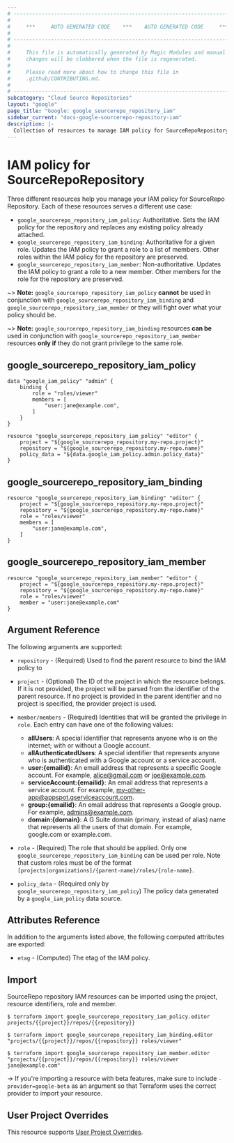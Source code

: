```yaml
---
# ----------------------------------------------------------------------------
#
#     ***     AUTO GENERATED CODE    ***    AUTO GENERATED CODE     ***
#
# ----------------------------------------------------------------------------
#
#     This file is automatically generated by Magic Modules and manual
#     changes will be clobbered when the file is regenerated.
#
#     Please read more about how to change this file in
#     .github/CONTRIBUTING.md.
#
# ----------------------------------------------------------------------------
subcategory: "Cloud Source Repositories"
layout: "google"
page_title: "Google: google_sourcerepo_repository_iam"
sidebar_current: "docs-google-sourcerepo-repository-iam"
description: |-
  Collection of resources to manage IAM policy for SourceRepoRepository
---
```


# IAM policy for SourceRepoRepository
Three different resources help you manage your IAM policy for SourceRepo Repository. Each of these resources serves a different use case:

* `google_sourcerepo_repository_iam_policy`: Authoritative. Sets the IAM policy for the repository and replaces any existing policy already attached.
* `google_sourcerepo_repository_iam_binding`: Authoritative for a given role. Updates the IAM policy to grant a role to a list of members. Other roles within the IAM policy for the repository are preserved.
* `google_sourcerepo_repository_iam_member`: Non-authoritative. Updates the IAM policy to grant a role to a new member. Other members for the role for the repository are preserved.

~> **Note:** `google_sourcerepo_repository_iam_policy` **cannot** be used in conjunction with `google_sourcerepo_repository_iam_binding` and `google_sourcerepo_repository_iam_member` or they will fight over what your policy should be.

~> **Note:** `google_sourcerepo_repository_iam_binding` resources **can be** used in conjunction with `google_sourcerepo_repository_iam_member` resources **only if** they do not grant privilege to the same role.



## google\_sourcerepo\_repository\_iam\_policy

```hcl
data "google_iam_policy" "admin" {
	binding {
		role = "roles/viewer"
		members = [
			"user:jane@example.com",
		]
	}
}

resource "google_sourcerepo_repository_iam_policy" "editor" {
	project = "${google_sourcerepo_repository.my-repo.project}"
	repository = "${google_sourcerepo_repository.my-repo.name}"
	policy_data = "${data.google_iam_policy.admin.policy_data}"
}
```

## google\_sourcerepo\_repository\_iam\_binding

```hcl
resource "google_sourcerepo_repository_iam_binding" "editor" {
	project = "${google_sourcerepo_repository.my-repo.project}"
	repository = "${google_sourcerepo_repository.my-repo.name}"
	role = "roles/viewer"
	members = [
		"user:jane@example.com",
	]
}
```

## google\_sourcerepo\_repository\_iam\_member

```hcl
resource "google_sourcerepo_repository_iam_member" "editor" {
	project = "${google_sourcerepo_repository.my-repo.project}"
	repository = "${google_sourcerepo_repository.my-repo.name}"
	role = "roles/viewer"
	member = "user:jane@example.com"
}
```

## Argument Reference

The following arguments are supported:

* `repository` - (Required) Used to find the parent resource to bind the IAM policy to

* `project` - (Optional) The ID of the project in which the resource belongs.
    If it is not provided, the project will be parsed from the identifier of the parent resource. If no project is provided in the parent identifier and no project is specified, the provider project is used.

* `member/members` - (Required) Identities that will be granted the privilege in `role`.
  Each entry can have one of the following values:
  * **allUsers**: A special identifier that represents anyone who is on the internet; with or without a Google account.
  * **allAuthenticatedUsers**: A special identifier that represents anyone who is authenticated with a Google account or a service account.
  * **user:{emailid}**: An email address that represents a specific Google account. For example, alice@gmail.com or joe@example.com.
  * **serviceAccount:{emailid}**: An email address that represents a service account. For example, my-other-app@appspot.gserviceaccount.com.
  * **group:{emailid}**: An email address that represents a Google group. For example, admins@example.com.
  * **domain:{domain}**: A G Suite domain (primary, instead of alias) name that represents all the users of that domain. For example, google.com or example.com.

* `role` - (Required) The role that should be applied. Only one
    `google_sourcerepo_repository_iam_binding` can be used per role. Note that custom roles must be of the format
    `[projects|organizations]/{parent-name}/roles/{role-name}`.

* `policy_data` - (Required only by `google_sourcerepo_repository_iam_policy`) The policy data generated by
  a `google_iam_policy` data source.

## Attributes Reference

In addition to the arguments listed above, the following computed attributes are
exported:

* `etag` - (Computed) The etag of the IAM policy.

## Import

SourceRepo repository IAM resources can be imported using the project, resource identifiers, role and member.

```
$ terraform import google_sourcerepo_repository_iam_policy.editor projects/{{project}}/repos/{{repository}}

$ terraform import google_sourcerepo_repository_iam_binding.editor "projects/{{project}}/repos/{{repository}} roles/viewer"

$ terraform import google_sourcerepo_repository_iam_member.editor "projects/{{project}}/repos/{{repository}} roles/viewer jane@example.com"
```

-> If you're importing a resource with beta features, make sure to include `-provider=google-beta`
as an argument so that Terraform uses the correct provider to import your resource.

## User Project Overrides

This resource supports [User Project Overrides](https://www.terraform.io/docs/providers/google/guides/provider_reference.html#user_project_override).
